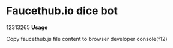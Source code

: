 # Faucethub.io dice bot
12313265
<b>Usage</b>

Copy faucethub.js file content to browser developer console(f12)
